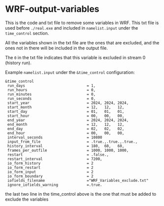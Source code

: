 # WRF-output-variables

This is the code and txt file to remove some variables in WRF. This txt file is used before `./real.exe` and included in `namelist.input` under the `time_control` section.

All the variables shown in the txt file are the ones that are excluded, and the ones not in there will be included in the output file.

The `0` in the txt file indicates that this variable is excluded in stream 0 (history run).

Example `namelist.input` under the `&time_control` configuration:

```
&time_control
 run_days                            = 1,
 run_hours                           = 0,
 run_minutes                         = 0,
 run_seconds                         = 0,
 start_year                          = 2024, 2024, 2024,
 start_month                         = 12,   12,   12,
 start_day                           = 01,   01,   01,
 start_hour                          = 00,   00,   00,
 end_year                            = 2024, 2024, 2024,
 end_month                           = 12,   12,   12,
 end_day                             = 02,   02,   02,
 end_hour                            = 00,   00,   00,
 interval_seconds                    = 10800
 input_from_file                     = .true.,.true.,.true.,
 history_interval                    = 180,  60,   60,
 frames_per_outfile                  = 1000, 1000, 1000,
 restart                             = .false.,
 restart_interval                    = 7200,
 io_form_history                     = 2
 io_form_restart                     = 2
 io_form_input                       = 2
 io_form_boundary                    = 2
 iofields_filename                   ="WRF_Variables_exclude.txt"
 ignore_iofields_warning             =.true.
```
the last two line in the time_control above is the one that must be added to exclude the variables
